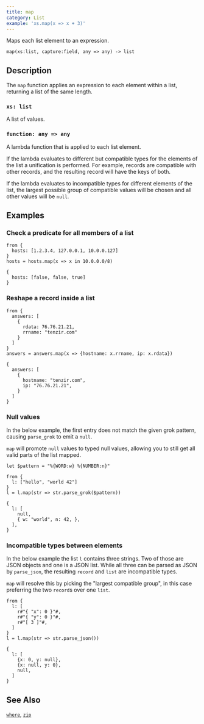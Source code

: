 ```yaml
---
title: map
category: List
example: 'xs.map(x => x + 3)'
---
```

Maps each list element to an expression.

```tql
map(xs:list, capture:field, any => any) -> list
```

## Description

The `map` function applies an expression to each element within a list,
returning a list of the same length.

### `xs: list`

A list of values.

### `function: any => any`

A lambda function that is applied to each list element.

If the lambda evaluates to different but compatible types for the elements of
the list a unification is performed. For example, records are compatible with
other records, and the resulting record will have the keys of both.

If the lambda evaluates to incompatible types for different elements of the
list, the largest possible group of compatible values will be chosen and all
other values will be `null`.

## Examples

### Check a predicate for all members of a list

```tql
from {
  hosts: [1.2.3.4, 127.0.0.1, 10.0.0.127]
}
hosts = hosts.map(x => x in 10.0.0.0/8)
```

```tql
{
  hosts: [false, false, true]
}
```

### Reshape a record inside a list

```tql
from {
  answers: [
    {
      rdata: 76.76.21.21,
      rrname: "tenzir.com"
    }
  ]
}
answers = answers.map(x => {hostname: x.rrname, ip: x.rdata})
```

```tql
{
  answers: [
    {
      hostname: "tenzir.com",
      ip: "76.76.21.21",
    }
  ]
}
```

### Null values

In the below example, the first entry does not match the given grok pattern,
causing `parse_grok` to emit a `null`.

`map` will promote `null` values to typed null values, allowing you to still
get all valid parts of the list mapped.

```tql
let $pattern = "%{WORD:w} %{NUMBER:n}"

from {
  l: ["hello", "world 42"]
}
l = l.map(str => str.parse_grok($pattern))
```
```tql
{
  l: [
    null,
    { w: "world", n: 42, },
  ],
}
```

### Incompatible types between elements

In the below example the list `l` contains three strings. Two of those are
JSON objects and one is a JSON list. While all three can be parsed as JSON by
`parse_json`, the resulting `record` and `list` are incompatible types.

`map` will resolve this by picking the "largest compatible group", in this case
preferring the two `record`s over one `list`.

```tql
from {
  l: [
    r#"{ "x": 0 }"#,
    r#"{ "y": 0 }"#,
    r#"[ 3 ]"#,
  ]
}
l = l.map(str => str.parse_json())
```
```tql
{
  l: [
    {x: 0, y: null},
    {x: null, y: 0},
    null,
  ]
}
```

## See Also

[`where`](/reference/functions/where),
[`zip`](/reference/functions/zip)
